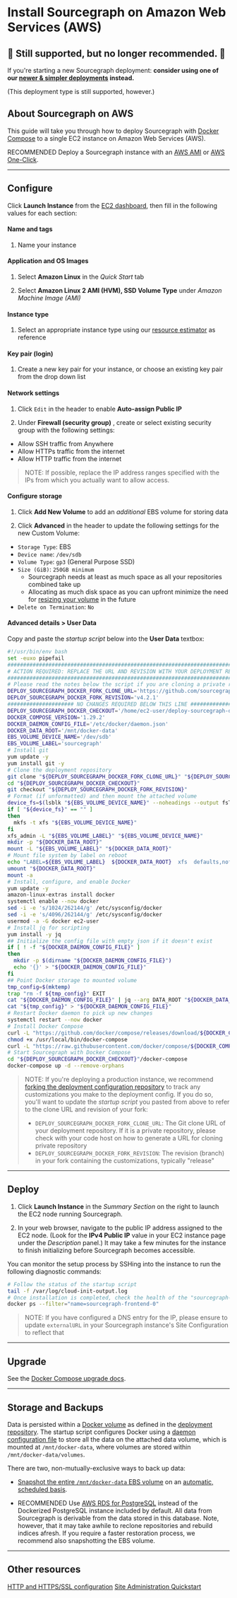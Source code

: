 # Install Sourcegraph on Amazon Web Services (AWS)

## 🚧 Still supported, but no longer recommended. 🚧

If you're starting a new Sourcegraph deployment: **consider using one of our [newer & simpler deployments](../../../index.md) instead.**

(This deployment type is still supported, however.)

## About Sourcegraph on AWS

This guide will take you through how to deploy Sourcegraph with [Docker Compose](https://docs.docker.com/compose/) to a single EC2 instance on Amazon Web Services (AWS).

<span class="badge badge-note">RECOMMENDED</span> Deploy a Sourcegraph instance with an [AWS AMI](../machine-images/aws-ami.md) or [AWS One-Click](../machine-images/aws-oneclick.md).

---

## Configure

Click **Launch Instance** from the [EC2 dashboard](https://console.aws.amazon.com/ec2/v2/home), then fill in the following values for each section:

#### Name and tags

1. Name your instance

#### Application and OS Images

1. Select **Amazon Linux** in the *Quick Start* tab

2. Select **Amazon Linux 2 AMI (HVM), SSD Volume Type** under *Amazon Machine Image (AMI)*

#### Instance type

1. Select an appropriate instance type using our [resource estimator](../resource_estimator.md) as reference

#### Key pair (login)

1. Create a new key pair for your instance, or choose an existing key pair from the drop down list

#### Network settings

1. Click `Edit` in the header to enable **Auto-assign Public IP** 

2. Under **Firewall (security group)** , create or select existing security group with the following settings:

  * Allow SSH traffic from Anywhere
  * Allow HTTPs traffic from the internet
  * Allow HTTP traffic from the internet

> NOTE: If possible, replace the IP address ranges specified with the IPs from which you actually want to allow access.

#### Configure storage

1. Click **Add New Volume** to add an *additional* EBS volume for storing data

2. Click **Advanced** in the header to update the following settings for the new Custom Volume:
  * `Storage Type`: EBS
  * `Device name`: `/dev/sdb`
  * `Volume Type`: `gp3` (General Purpose SSD)
  * `Size (GiB)`: `250GB minimum`
      * Sourcegraph needs at least as much space as all your repositories combined take up
      * Allocating as much disk space as you can upfront minimize the need for [resizing your volume](https://aws.amazon.com/premiumsupport/knowledge-center/expand-root-ebs-linux/) in the future
  * `Delete on Termination`: `No`

#### Advanced details > User Data

Copy and paste the *startup script* below into the **User Data** textbox:

```bash
#!/usr/bin/env bash
set -euxo pipefail
###############################################################################
# ACTION REQUIRED: REPLACE THE URL AND REVISION WITH YOUR DEPLOYMENT REPO INFO
###############################################################################
# Please read the notes below the script if you are cloning a private repository
DEPLOY_SOURCEGRAPH_DOCKER_FORK_CLONE_URL='https://github.com/sourcegraph/deploy-sourcegraph-docker.git'
DEPLOY_SOURCEGRAPH_DOCKER_FORK_REVISION='v4.2.1'
##################### NO CHANGES REQUIRED BELOW THIS LINE #####################
DEPLOY_SOURCEGRAPH_DOCKER_CHECKOUT='/home/ec2-user/deploy-sourcegraph-docker'
DOCKER_COMPOSE_VERSION='1.29.2'
DOCKER_DAEMON_CONFIG_FILE='/etc/docker/daemon.json'
DOCKER_DATA_ROOT='/mnt/docker-data'
EBS_VOLUME_DEVICE_NAME='/dev/sdb'
EBS_VOLUME_LABEL='sourcegraph'
# Install git
yum update -y
yum install git -y
# Clone the deployment repository
git clone "${DEPLOY_SOURCEGRAPH_DOCKER_FORK_CLONE_URL}" "${DEPLOY_SOURCEGRAPH_DOCKER_CHECKOUT}"
cd "${DEPLOY_SOURCEGRAPH_DOCKER_CHECKOUT}"
git checkout "${DEPLOY_SOURCEGRAPH_DOCKER_FORK_REVISION}"
# Format (if unformatted) and then mount the attached volume
device_fs=$(lsblk "${EBS_VOLUME_DEVICE_NAME}" --noheadings --output fsType)
if [ "${device_fs}" == "" ]
then
  mkfs -t xfs "${EBS_VOLUME_DEVICE_NAME}"
fi
xfs_admin -L "${EBS_VOLUME_LABEL}" "${EBS_VOLUME_DEVICE_NAME}"
mkdir -p "${DOCKER_DATA_ROOT}"
mount -L "${EBS_VOLUME_LABEL}" "${DOCKER_DATA_ROOT}"
# Mount file system by label on reboot
echo "LABEL=${EBS_VOLUME_LABEL}  ${DOCKER_DATA_ROOT}  xfs  defaults,nofail  0  2" >> '/etc/fstab'
umount "${DOCKER_DATA_ROOT}"
mount -a
# Install, configure, and enable Docker
yum update -y
amazon-linux-extras install docker
systemctl enable --now docker
sed -i -e 's/1024/262144/g' /etc/sysconfig/docker
sed -i -e 's/4096/262144/g' /etc/sysconfig/docker
usermod -a -G docker ec2-user
# Install jq for scripting
yum install -y jq
## Initialize the config file with empty json if it doesn't exist
if [ ! -f "${DOCKER_DAEMON_CONFIG_FILE}" ]
then
  mkdir -p $(dirname "${DOCKER_DAEMON_CONFIG_FILE}")
  echo '{}' > "${DOCKER_DAEMON_CONFIG_FILE}"
fi
## Point Docker storage to mounted volume
tmp_config=$(mktemp)
trap "rm -f ${tmp_config}" EXIT
cat "${DOCKER_DAEMON_CONFIG_FILE}" | jq --arg DATA_ROOT "${DOCKER_DATA_ROOT}" '.["data-root"]=$DATA_ROOT' > "${tmp_config}"
cat "${tmp_config}" > "${DOCKER_DAEMON_CONFIG_FILE}"
# Restart Docker daemon to pick up new changes
systemctl restart --now docker
# Install Docker Compose
curl -L "https://github.com/docker/compose/releases/download/${DOCKER_COMPOSE_VERSION}/docker-compose-$(uname -s)-$(uname -m)" -o /usr/local/bin/docker-compose
chmod +x /usr/local/bin/docker-compose
curl -L "https://raw.githubusercontent.com/docker/compose/${DOCKER_COMPOSE_VERSION}/contrib/completion/bash/docker-compose" -o /etc/bash_completion.d/docker-compose
# Start Sourcegraph with Docker Compose
cd "${DEPLOY_SOURCEGRAPH_DOCKER_CHECKOUT}"/docker-compose
docker-compose up -d --remove-orphans
```

> NOTE: If you're deploying a production instance, we recommend [forking the deployment configuration repository](./index.md#step-1-fork-the-deployment-repository) to track any customizations you make to the deployment config. If you do so, you'll want to update the *startup script* you pasted from above to refer to the clone URL and revision of your fork:
> 
> - `DEPLOY_SOURCEGRAPH_DOCKER_FORK_CLONE_URL`: The Git clone URL of your deployment repository. If it is a private repository, please check with your code host on how to generate a URL for cloning private repository
> - `DEPLOY_SOURCEGRAPH_DOCKER_FORK_REVISION`: The revision (branch) in your fork containing the customizations, typically "release"

---

## Deploy

1. Click **Launch Instance** in the *Summary Section* on the right to launch the EC2 node running Sourcegraph.

2. In your web browser, navigate to the public IP address assigned to the EC2 node. (Look for the **IPv4 Public IP** value in your EC2 instance page under the *Description* panel.) It may take a few minutes for the instance to finish initializing before Sourcegraph becomes accessible. 

You can monitor the setup process by SSHing into the instance to run the following diagnostic commands:

```bash
# Follow the status of the startup script
tail -f /var/log/cloud-init-output.log
# Once installation is completed, check the health of the "sourcegraph-frontend" container
docker ps --filter="name=sourcegraph-frontend-0"
```

> NOTE: If you have configured a DNS entry for the IP, please ensure to update `externalURL` in your Sourcegraph instance's Site Configuration to reflect that

---

## Upgrade

See the [Docker Compose upgrade docs](upgrade.md).

---

## Storage and Backups

Data is persisted within a [Docker volume](https://docs.docker.com/storage/volumes/) as defined in the [deployment repository](https://github.com/sourcegraph/deploy-sourcegraph-docker/blob/master/docker-compose/docker-compose.yaml). The startup script configures Docker using a [daemon configuration file](https://docs.docker.com/engine/reference/commandline/dockerd/#daemon-configuration-file) to store all the data on the attached data volume, which is mounted at `/mnt/docker-data`, where volumes are stored within `/mnt/docker-data/volumes`.

There are two, non-mutually-exclusive ways to back up data:

* [Snapshot the entire `/mnt/docker-data` EBS volume](https://docs.aws.amazon.com/AWSEC2/latest/UserGuide/ebs-creating-snapshot.html) on an [automatic, scheduled basis](https://docs.aws.amazon.com/AWSEC2/latest/UserGuide/snapshot-lifecycle.html).

* <span class="badge badge-note">RECOMMENDED</span> Use [AWS RDS for PostgreSQL](https://aws.amazon.com/rds/) instead of the Dockerized PostgreSQL instance included by default. All data from Sourcegraph is derivable from the data stored in this database. Note, however, that it may take awhile to reclone repositories and rebuild indices afresh. If you require a faster restoration process, we recommend also snapshotting the EBS volume.

---

## Other resources

[HTTP and HTTPS/SSL configuration](../../../admin/http_https_configuration.md#sourcegraph-via-docker-compose-caddy-2)
[Site Administration Quickstart](../../../admin/how-to/site-admin-quickstart.md)
